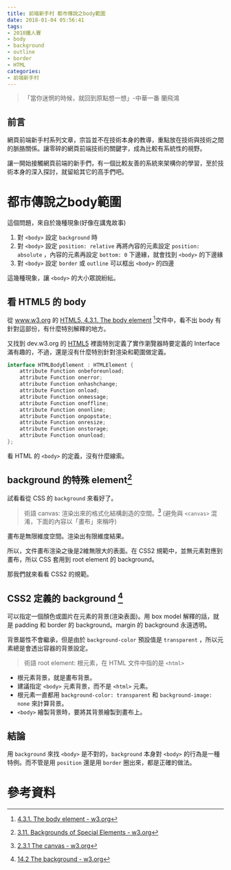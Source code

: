 ```yaml
---
title: 前端新手村 都市傳說之body範圍
date: 2018-01-04 05:56:41
tags: 
- 2018鐵人賽
- body
- background
- outline
- border
- HTML
categories: 
- 前端新手村
---
```

> 「當你迷惘的時候，就回到原點想一想」-中華一番 蘭飛鴻

## 前言

網頁前端新手村系列文章，宗旨並不在技術本身的教導，重點放在技術與技術之間的脈胳關係。讓零碎的網頁前端技術的關鍵字，成為比較有系統性的視野。

讓一開始接觸網頁前端的新手們，有一個比較友善的系統來架構你的學習，至於技術本身的深入探討，就留給其它的高手們吧。

# 都市傳說之body範圍

這個問題，來自於幾種現象(好像在講鬼故事)

1. 對 `<body>` 設定 `background` 時
2. 對 `<body>` 設定 `position: relative` 再將內容的元素設定 `position: absolute` ，內容的元素再設定 `bottom: 0` 下邊緣，就會找到 `<body>` 的下邊緣
3. 對 `<body>` 設定 `border` 或 `outline` 可以框出 `<body>` 的四邊

這幾種現象，讓 `<body>` 的大小眾說紛紜。

## 看 HTML5 的 body

從 www.w3.org 的 [HTML5, 4.3.1. The body element](https://www.w3.org/TR/html5/sections.html#the-body-element) [^1]文件中，看不出 body 有針對這部份，有什麼特別解釋的地方。

又找到 dev.w3.org 的 [HTML5](https://dev.w3.org/html5/html-author/#the-body-element) 裡面特別定義了實作瀏覽器時要定義的 Interface 滿有趣的，不過，還是沒有什麼特別針對渲染和範圍做定義。

```java
interface HTMLBodyElement : HTMLElement {
    attribute Function onbeforeunload;
    attribute Function onerror;
    attribute Function onhashchange;
    attribute Function onload;
    attribute Function onmessage;
    attribute Function onoffline;
    attribute Function ononline;
    attribute Function onpopstate;
    attribute Function onresize;
    attribute Function onstorage;
    attribute Function onunload;
};
```

看 HTML 的 `<body>` 的定義，沒有什麼線索。

## background 的特殊 element[^2]

試看看從 CSS 的 `background` 來看好了。

> 術語
canvas: 渲染出來的格式化結構創造的空間。[^3]
(避免與 `<canvas>` 混淆，下面的內容以「畫布」來稱呼)

畫布是無限維度空間。渲染出有限維度結果。

所以，文件畫布渲染之後是2維無限大的表面。在 CSS2 規範中，並無元素對應到畫布，所以 CSS 套用到 root element 的 background。

那我們就來看看 CSS2 的規範。

## CSS2 定義的 background [^4]

可以指定一個顏色或圖片在元素的背景(渲染表面)。用 box model 解釋的話，就是 padding 和 border 的 background。margin 的 background 永遠透明。

背景屬性不會繼承，但是由於 `background-color` 預設值是 `transparent` ，所以元素總是會透出容器的背景設定。

> 術語
root element: 根元素，在 HTML 文件中指的是 `<html>`

- 根元素背景，就是畫布背景。
- 建議指定 `<body>` 元素背景，而不是 `<html>` 元素。
- 根元素一直都用 `background-color: transparent` 和 `background-image: none` 來計算背景。
- `<body>` 繪製背景時，要將其背景繪製到畫布上。

## 結論

用 `background` 來找 `<body>` 是不對的，`background` 本身對 `<body>` 的行為是一種特例。而不管是用 `position` 還是用 `border` 圈出來，都是正確的做法。

# 參考資料

[^1]: [4.3.1. The body element - w3.org](https://www.w3.org/TR/html5/sections.html#the-body-element)
[^2]: [3.11. Backgrounds of Special Elements - w3.org](https://www.w3.org/TR/CSS-backgrounds-3/#special-backgrounds)
[^3]: [2.3.1 The canvas - w3.org](https://www.w3.org/TR/CSS22/intro.html#the-canvas)
[^4]: [14.2 The background - w3.org](https://www.w3.org/TR/CSS22/colors.html#background)
